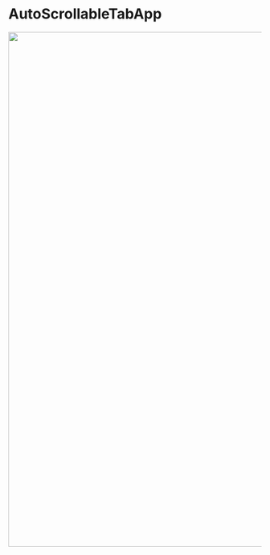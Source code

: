 # AutoScrollableTabApp

<img src="https://i.hizliresim.com/sawv317.png" width="521px" height="1024px" align="left" />
